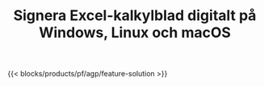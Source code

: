 ﻿---
title: Signera Excel-kalkylblad digitalt på Windows, Linux och macOS 
weight: 7730
url: /sv/signature
description: "Gratis app och API:er för att hantera bild- och textsignaturer på XLS-, XLSX- och ODS-filer"
---
{{< blocks/products/pf/agp/feature-solution >}} 

